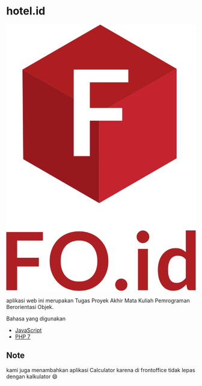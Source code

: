 # hotel.id

![alt text](https://github.com/justdheja/hotel.id/blob/master/images/favicon.png)

aplikasi web ini merupakan Tugas Proyek Akhir Mata Kuliah Pemrograman Berorientasi Objek.

Bahasa yang digunakan

* [JavaScript](http://vanilla-js.com/)
* [PHP 7](https://www.php.net/)

## Note

kami juga menambahkan aplikasi Calculator karena di frontoffice tidak lepas dengan kalkulator :smile: